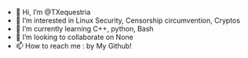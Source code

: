 - 👋 Hi, I’m @TXequestria
- 👀 I’m interested in Linux Security, Censorship circumvention, Cryptos
- 🌱 I’m currently learning C++, python, Bash
- 💞️ I’m looking to collaborate on None
- 📫 How to reach me : by My Github!

<!---
TXequestria/TXequestria is a ✨ special ✨ repository because its `README.md` (this file) appears on your GitHub profile.
You can click the Preview link to take a look at your changes.
--->
